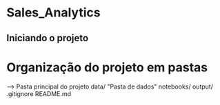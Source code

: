 # Sales_Analytics

## Iniciando o projeto

# Organização do projeto em pastas

--> Pasta principal do projeto
data/ "Pasta de dados"
notebooks/
output/
.gitignore
README.md
